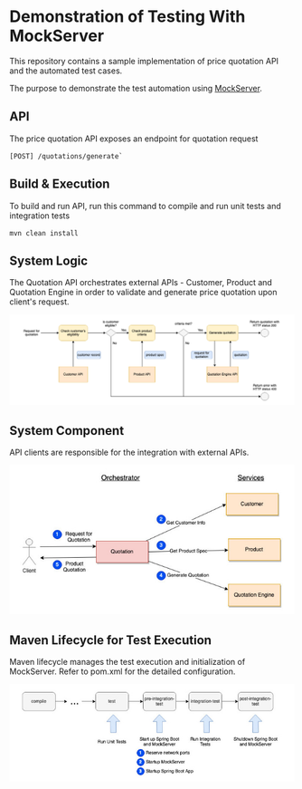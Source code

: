 # Demonstration of Testing With MockServer

This repository contains a sample implementation of price quotation API and the automated test cases. 

The purpose to demonstrate the test automation using [MockServer](https://www.mock-server.com/#what-is-mockserver).

## API
The price quotation API exposes an endpoint for quotation request

```
[POST] /quotations/generate`
```

## Build & Execution

To build and run API, run this command to compile and run unit tests and integration tests
```
mvn clean install
```

## System Logic
The Quotation API orchestrates external APIs - Customer, Product and Quotation Engine in order to validate and generate price quotation upon client's request.

![System Logic](https://raw.githubusercontent.com/gavinklfong/spring-mock-demo/master/blob/Quotation_Logic_Flow.png?raw=true)

## System Component
API clients are responsible for the integration with external APIs. 

![Component Diagram](https://raw.githubusercontent.com/gavinklfong/spring-mock-demo/master/blob/Quotation_API.jpg?raw=true)


## Maven Lifecycle for Test Execution
Maven lifecycle manages the test execution and initialization of MockServer. Refer to pom.xml for the detailed configuration.

![Maven Lifecycle](https://raw.githubusercontent.com/gavinklfong/spring-mock-demo/master/blob/Maven_Lifecycle.jpg?raw=true)
